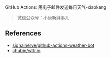 GitHub Actions:  用电子邮件发送每日天气-xiaokang

> 微信公众号：小康新鲜事儿

## References

- [signalnerve/github-actions-weather-bot](https://github.com/signalnerve/github-actions-weather-bot)
- [chubin/wttr.in](https://github.com/chubin/wttr.in)
